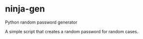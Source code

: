 # ninja-gen
Python random password generator

A simple script that creates a random password for random cases.
